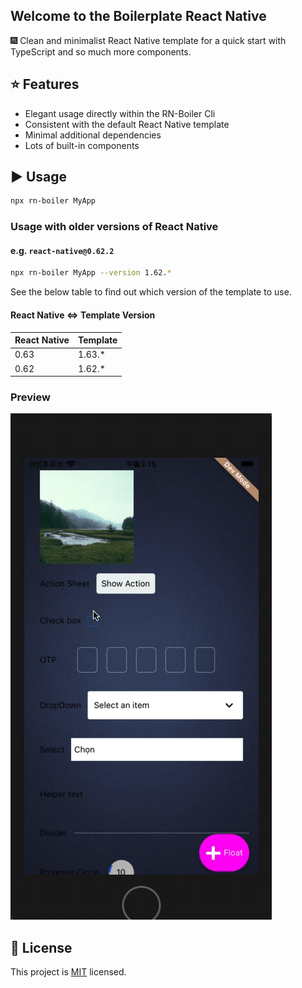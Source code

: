 ## Welcome to the Boilerplate React Native

:fireworks: Clean and minimalist React Native template for a quick start with TypeScript and so much more components.

## :star: Features

- Elegant usage directly within the RN-Boiler Cli
- Consistent with the default React Native template
- Minimal additional dependencies
- Lots of built-in components

## :arrow_forward: Usage

```sh
npx rn-boiler MyApp
```

### Usage with older versions of React Native

#### e.g. `react-native@0.62.2`

```sh
npx rn-boiler MyApp --version 1.62.*
```

See the below table to find out which version of the template to use.

#### React Native <=> Template Version

| React Native   | Template   |
|---             |---         |
| 0.63           | 1.63.*       |
| 0.62          | 1.62.*       |
<h3>Preview</h3>
<img src="./preview.gif">

## :bookmark: License

This project is [MIT](LICENSE) licensed.
